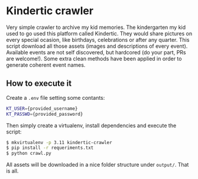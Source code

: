 # Kindertic crawler

Very simple crawler to archive my kid memories. The kindergarten my kid used to go used this platform called Kindertic. They would share pictures on every special ocasion, like birthdays, celebrations or after any quarter.
This script download all those assets (images and descriptions of every event). Available events are not self discovered, but hardcored (do your part, PRs are welcome!). Some extra clean methods have been applied in order to generate coherent event names.

## How to execute it

Create a `.env` file setting some contants:

```bash
KT_USER={provided_username}
KT_PASSWD={provided_password}
```

Then simply create a virtualenv, install dependencies and execute the script:

```bash
$ mkvirtualenv -p 3.11 kindertic-crawler
$ pip install -r requeriments.txt
$ python crawl.py
```

All assets will be downloaded in a nice folder structure under `output/`. That is all.
